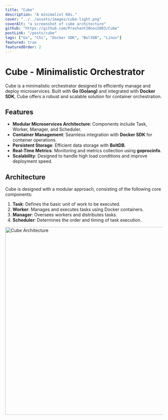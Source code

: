 ```yaml
---
title: "Cube"
description: "A minimalist K8s."
cover: "../../assets/images/cube-light.png"
coverAlt: "a screenshot of cube architecture"
github: "https://github.com/Prashant20nov2003/Cube"
postLink: "/posts/cube"
tags: ["Go", "Chi", "Docker SDK", "BoltDB", "Linux"]
featured: true
featuredOrder: 2
---
```


# Cube - Minimalistic Orchestrator

Cube is a minimalistic orchestrator designed to efficiently manage and deploy microservices. Built with **Go (Golang)** and integrated with **Docker SDK**, Cube offers a robust and scalable solution for container orchestration.

## Features

- **Modular Microservices Architecture**: Components include Task, Worker, Manager, and Scheduler.
- **Container Management**: Seamless integration with **Docker SDK** for container operations.
- **Persistent Storage**: Efficient data storage with **BoltDB**.
- **Real-Time Metrics**: Monitoring and metrics collection using **goprocinfo**.
- **Scalability**: Designed to handle high load conditions and improve deployment speed.

## Architecture

Cube is designed with a modular approach, consisting of the following core components:

1. **Task**: Defines the basic unit of work to be executed.
2. **Worker**: Manages and executes tasks using Docker containers.
3. **Manager**: Oversees workers and distributes tasks.
4. **Scheduler**: Determines the order and timing of task execution.

<img src="/cube-light.png" alt="Cube Architecture" width="850" height="600">
